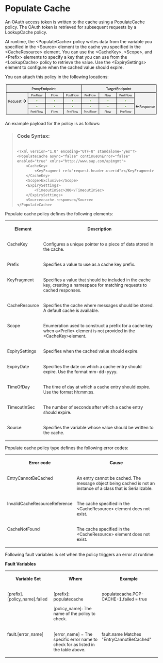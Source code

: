 <!-- loio17d6ad5ceb944c20ac26291c0698e0ea -->

# Populate Cache

An OAuth access token is written to the cache using a PopulateCache policy. The OAuth token is retrieved for subsequent requests by a LookupCache policy.

At runtime, the <PopulateCache\> policy writes data from the variable you specified in the <Source\> element to the cache you specified in the <CacheResource\> element. You can use the <CacheKey\>, <Scope\>, and <Prefix\> elements to specify a key that you can use from the <LookupCache\> policy to retrieve the value. Use the <ExpirySettings\> element to configure when the cached value should expire.

You can attach this policy in the following locations:

 ![](images/Flow_policy_116062b.png) 

An example payload for the policy is as follows:

> ### Code Syntax:  
> ```
> 
> <?xml version="1.0" encoding="UTF-8" standalone="yes"?>
> <PopulateCache async="false" continueOnError="false" enabled="true" xmlns="http://www.sap.com/apimgmt">
>     <CacheKey>
>         <KeyFragment ref="request.header.userid"></KeyFragment>
>     </CacheKey>
>     <Scope>Exclusive</Scope>
>     <ExpirySettings>
>         <TimeoutInSec>300</TimeoutInSec>
>     </ExpirySettings>
>     <Source>cache-response</Source>
> </PopulateCache>
> 
> ```

Populate cache policy defines the following elements:


<table>
<tr>
<th valign="top">

**Element**



</th>
<th valign="top">

**Description**



</th>
</tr>
<tr>
<td valign="top">

CacheKey



</td>
<td valign="top">

Configures a unique pointer to a piece of data stored in the cache.



</td>
</tr>
<tr>
<td valign="top">

Prefix



</td>
<td valign="top">

Specifies a value to use as a cache key prefix.



</td>
</tr>
<tr>
<td valign="top">

KeyFragment



</td>
<td valign="top">

Specifies a value that should be included in the cache key, creating a namespace for matching requests to cached responses.



</td>
</tr>
<tr>
<td valign="top">

CacheResource



</td>
<td valign="top">

Specifies the cache where messages should be stored. A default cache is available.



</td>
</tr>
<tr>
<td valign="top">

Scope



</td>
<td valign="top">

Enumeration used to construct a prefix for a cache key when a<Prefix\> element is not provided in the <CacheKey\>element.



</td>
</tr>
<tr>
<td valign="top">

ExpirySettings



</td>
<td valign="top">

Specifies when the cached value should expire.



</td>
</tr>
<tr>
<td valign="top">

ExpiryDate



</td>
<td valign="top">

Specifies the date on which a cache entry should expire. Use the format mm-dd-yyyy.



</td>
</tr>
<tr>
<td valign="top">

TimeOfDay



</td>
<td valign="top">

The time of day at which a cache entry should expire. Use the format hh:mm:ss.



</td>
</tr>
<tr>
<td valign="top">

TimeoutInSec



</td>
<td valign="top">

The number of seconds after which a cache entry should expire.



</td>
</tr>
<tr>
<td valign="top">

Source



</td>
<td valign="top">

Specifies the variable whose value should be written to the cache.



</td>
</tr>
</table>

Populate cache policy type defines the following error codes:


<table>
<tr>
<th valign="top">

Error code



</th>
<th valign="top">

Cause



</th>
</tr>
<tr>
<td valign="top">

EntryCannotBeCached



</td>
<td valign="top">

An entry cannot be cached. The message object being cached is not an instance of a class that is Serializable.



</td>
</tr>
<tr>
<td valign="top">

InvalidCacheResourceReference



</td>
<td valign="top">

The cache specified in the <CacheResource\> element does not exist.



</td>
</tr>
<tr>
<td valign="top">

CacheNotFound



</td>
<td valign="top">

The cache specified in the <CacheResource\> element does not exist.



</td>
</tr>
</table>

Following fault variables is set when the policy triggers an error at runtime:

**Fault Variables**


<table>
<tr>
<th valign="top">

Variable Set



</th>
<th valign="top">

Where



</th>
<th valign="top">

Example



</th>
</tr>
<tr>
<td valign="top">

\[prefix\].\[policy\_name\].failed



</td>
<td valign="top">

\[prefix\]: populatecache

\[policy\_name\]: The name of the policy to check.



</td>
<td valign="top">

populatecache.POP-CACHE-1.failed = true



</td>
</tr>
<tr>
<td valign="top">

fault.\[error\_name\]



</td>
<td valign="top">

\[error\_name\] = The specific error name to check for as listed in the table above.



</td>
<td valign="top">

fault.name Matches "EntryCannotBeCached"



</td>
</tr>
</table>


